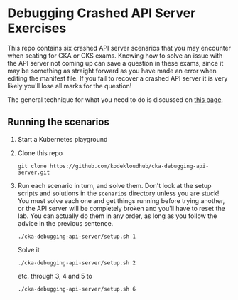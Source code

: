 # Debugging Crashed API Server Exercises

This repo contains six crashed API server scenarios that you may encounter when seating for CKA or CKS exams. Knowing how to solve an issue with the API server not coming up can save a question in these exams, since it may be something as straight forward as you have made an error when editing the manifest file. If you fail to recover a crashed API server it is very likely you'll lose all marks for the question!

The general technique for what you need to do is discussed on [this page](https://github.com/kodekloudhub/community-faq/blob/main/docs/diagnose-crashed-apiserver.md).

## Running the scenarios

1. Start a Kubernetes playground
1. Clone this repo

    ```
    git clone https://github.com/kodekloudhub/cka-debugging-api-server.git
    ```

1. Run each scenario in turn, and solve them. Don't look at the setup scripts and solutions in the `scenarios` directory unless you are stuck! You must solve each one and get things running before trying another, or the API server will be completely broken and you'll have to reset the lab. You can actually do them in any order, as long as you follow the advice in the previous sentence.

    ```
    ./cka-debugging-api-server/setup.sh 1
    ```

    Solve it

    ```
    ./cka-debugging-api-server/setup.sh 2
    ```

    etc. through 3, 4 and 5 to

    ```
    ./cka-debugging-api-server/setup.sh 6
    ```
